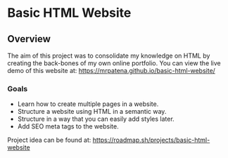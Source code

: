 # Basic HTML Website

## Overview
The aim of this project was to consolidate my knowledge on HTML by creating the back-bones of my own online portfolio. You can view the live demo of this website at: https://mrpatena.github.io/basic-html-website/

### Goals
- Learn how to create multiple pages in a website.
- Structure a website using HTML in a semantic way.
- Structure in a way that you can easily add styles later.
- Add SEO meta tags to the website.

Project idea can be found at: https://roadmap.sh/projects/basic-html-website

